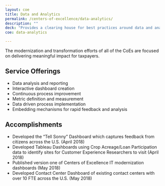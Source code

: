 ```yaml
---
layout: coe
title: Data and Analytics
permalink: /centers-of-excellence/data-analytics/
description: ""
deck: "Provides a clearing house for best practices around data and analytics, instruments metrics to support service delivery processes, and builds tools that facilitate continuous process improvement."
coe: data-analytics

---
```


The modernization and transformation efforts of all of the CoEs are focused on delivering meaningful impact for taxpayers.

## Service Offerings

- Data analysis and reporting
- Interactive dashboard creation
- Continuous process improvement
- Metric definition and measurement
- Data driven process implementation
- Embedding mechanisms for rapid feedback and analysis


## Accomplishments
- Developed the “Tell Sonny” Dashboard which captures feedback from citizens across the U.S. (April 2018)
- Developed Tableau Dashboards using Crop Acreage/Loan Participation data to identify sites for Customer Experience Researchers to visit (April 2018)
- Published version one of Centers of Excellence IT modernization dashboards (May 2018)
- Developed Contact Center Dashboard of existing contact centers with over 10 FTE across the U.S. (May 2018)

